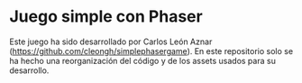 # Juego simple con Phaser

Este juego ha sido desarrollado por Carlos León Aznar (<https://github.com/cleongh/simplephasergame>). En este repositorio solo se ha hecho una reorganización del código y de los assets usados para su desarrollo.